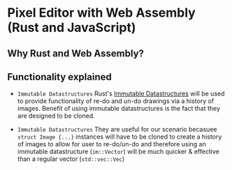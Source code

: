 # Pixel Editor with Web Assembly (Rust and JavaScript)

## Why Rust and Web Assembly?

## Functionality explained

- `Immutable Datastructures` Rust's [Immutable Datastructures](https://docs.rs/im/15.0.0/im/) will be used to provide functionality of re-do and un-do drawings via a history of images. Benefit of using immutable datastructures is the fact that they are designed to be cloned.

- `Immutable Datastructures` They are useful for our scenario becasuee `struct Image {...}` instances will have to be cloned to create a history of images to allow for user to re-do/un-do and therefore using an immutable datastructure (`im::Vector`) will be much quicker & effective than a regular vector (`std::vec::Vec`)
